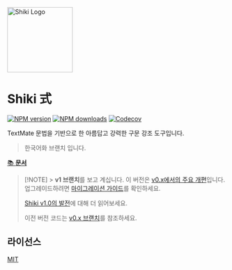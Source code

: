 <img src="https://raw.githubusercontent.com/xiyo/shiki/translate-ko/docs/public/logo.svg" width="150" alt="Shiki Logo" />

# Shiki 式

[![NPM version](https://img.shields.io/npm/v/shiki?color=32A9C3&labelColor=1B3C4A&label=npm)](https://www.npmjs.com/package/shiki)
[![NPM downloads](https://img.shields.io/npm/dm/shiki?color=32A9C3&labelColor=1B3C4A&label=downloads)](https://www.npmjs.com/package/shiki)
[![Codecov](https://img.shields.io/codecov/c/github/shikijs/shiki?token=1uJYfXgZG3&style=flat&labelColor=1B3C4A&color=32A9C3&precision=1)](https://app.codecov.io/gh/shikijs/shiki/tree)

TextMate 문법을 기반으로 한 아름답고 강력한 구문 강조 도구입니다.

> 한국어화 브랜치 입니다.

[📚 **문서**](https://shiki.xiyo.dev)

> [!NOTE] > **v1 브랜치**를 보고 계십니다. 이 버전은 [v0.x에서의 주요 개편](https://github.com/shikijs/shiki/releases/tag/v1.0.0)입니다. 업그레이드하려면 [마이그레이션 가이드](https://shiki.xiyo.dev/guide/migrate#migrate-from-v0-14)를 확인하세요.
>
> [Shiki v1.0의 발전](https://nuxt.com/blog/shiki-v1)에 대해 더 읽어보세요.
>
> 이전 버전 코드는 [v0.x 브랜치](https://github.com/shikijs/shiki/tree/v0)를 참조하세요.

## 라이선스

[MIT](./LICENSE)

